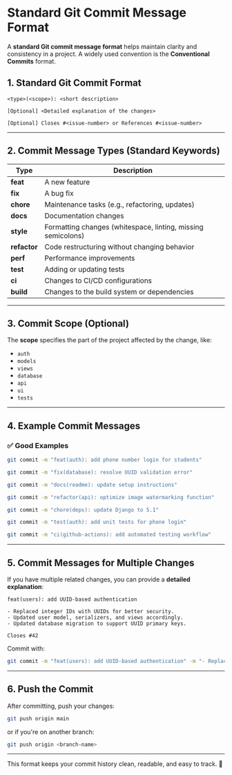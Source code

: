# Standard Git Commit Message Format

A **standard Git commit message format** helps maintain clarity and consistency in a project. A widely used convention is the **Conventional Commits** format.

## **1. Standard Git Commit Format**

```plaintext
<type>(<scope>): <short description>

[Optional] <Detailed explanation of the changes>

[Optional] Closes #<issue-number> or References #<issue-number>
```

---

## **2. Commit Message Types (Standard Keywords)**

| Type         | Description                                                  |
| ------------ | ------------------------------------------------------------ |
| **feat**     | A new feature                                                |
| **fix**      | A bug fix                                                    |
| **chore**    | Maintenance tasks (e.g., refactoring, updates)               |
| **docs**     | Documentation changes                                        |
| **style**    | Formatting changes (whitespace, linting, missing semicolons) |
| **refactor** | Code restructuring without changing behavior                 |
| **perf**     | Performance improvements                                     |
| **test**     | Adding or updating tests                                     |
| **ci**       | Changes to CI/CD configurations                              |
| **build**    | Changes to the build system or dependencies                  |

---

## **3. Commit Scope (Optional)**

The **scope** specifies the part of the project affected by the change, like:

- `auth`
- `models`
- `views`
- `database`
- `api`
- `ui`
- `tests`

---

## **4. Example Commit Messages**

### ✅ **Good Examples**

```sh
git commit -m "feat(auth): add phone number login for students"
```

```sh
git commit -m "fix(database): resolve UUID validation error"
```

```sh
git commit -m "docs(readme): update setup instructions"
```

```sh
git commit -m "refactor(api): optimize image watermarking function"
```

```sh
git commit -m "chore(deps): update Django to 5.1"
```

```sh
git commit -m "test(auth): add unit tests for phone login"
```

```sh
git commit -m "ci(github-actions): add automated testing workflow"
```

---

## **5. Commit Messages for Multiple Changes**

If you have multiple related changes, you can provide a **detailed explanation**:

```plaintext
feat(users): add UUID-based authentication

- Replaced integer IDs with UUIDs for better security.
- Updated user model, serializers, and views accordingly.
- Updated database migration to support UUID primary keys.

Closes #42
```

Commit with:

```sh
git commit -m "feat(users): add UUID-based authentication" -m "- Replaced integer IDs with UUIDs for better security. - Updated user model, serializers, and views accordingly. - Updated database migration to support UUID primary keys."
```

---

## **6. Push the Commit**

After committing, push your changes:

```sh
git push origin main
```

or if you're on another branch:

```sh
git push origin <branch-name>
```

---

This format keeps your commit history clean, readable, and easy to track. 🚀

